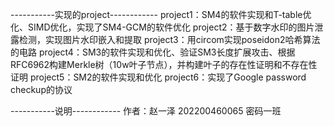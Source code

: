 -----------实现的project------------
project1：SM4的软件实现和T-table优化、SIMD优化，实现了SM4-GCM的软件优化
project2：基于数字水印的图片泄露检测，实现图片水印嵌入和提取
project3：用circom实现poseidon2哈希算法的电路
project4：SM3的软件实现和优化、验证SM3长度扩展攻击、根据RFC6962构建Merkle树（10w叶子节点），并构建叶子的存在性证明和不存在性证明
project5：SM2的软件实现和优化
project6：实现了Google password checkup的协议

-----------说明------------
作者：赵一泽 202200460065 密码一班